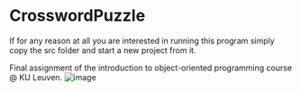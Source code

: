 # CrosswordPuzzle

If for any reason at all you are interested in running this program simply copy the src folder and start a new project from it.

Final assignment of the introduction to object-oriented programming course @ KU Leuven.
![image](https://user-images.githubusercontent.com/88949660/147491658-f9b2228a-1d44-48e8-a614-3e0d81dfffd5.png)
